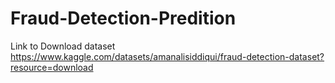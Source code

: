 # Fraud-Detection-Predition

Link to Download dataset https://www.kaggle.com/datasets/amanalisiddiqui/fraud-detection-dataset?resource=download
